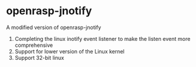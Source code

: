 # openrasp-jnotify

A modified version of openrasp-jnotify

1. Completing the linux inotify event listener to make the listen event more comprehensive
2. Support for lower version of the Linux kernel
3. Support 32-bit linux

